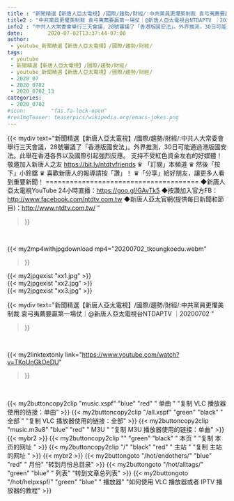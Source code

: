 ```yaml
---
title : "新聞精選【新唐人亞太電視】/國際/趨勢/財經/:中共黨員更懼美制裁 袁弓夷薦要贏第一場仗｜@新唐人亞太電視台NTDAPTV ｜20200702 "
title2 : "中共黨員更懼美制裁 袁弓夷薦要贏第一場仗｜@新唐人亞太電視台NTDAPTV ｜20200702 "
info2 : "中共人大常委會舉行三天會議，28號審議了「香港版國安法」。外界推測，30日可能通過港版國安法。此舉在香港各界以及國際引起強烈反應。  支持不受紅色資金左右的好媒體！敬邀加入新唐人之友 https://bit.ly/ntdtvfriends ♛ 「訂閱」本頻道 ♛ 然後「按下」小鈴鐺 ♛ 喜歡新唐人的報導請按「讚」！ ♛「分享」給好朋友，讓更多人看到重要新聞！ ====================================== ◆新唐人亞太電視YouTube 24小時直播：https://goo.gl/GAvTk5 ◆按讚加入官方FB：http://www.facebook.com/ntdtv.com.tw ◆新唐人亞太官網(提供每日新聞和節目)：http://www.ntdtv.com.tw/ "
date:        2020-07-02T13:37:44-07:00
author:
 - youtube_新聞精選【新唐人亞太電視】/國際/趨勢/財經/
tags:
 - youtube
 - 新聞精選【新唐人亞太電視】/國際/趨勢/財經/
 - youtube_新聞精選【新唐人亞太電視】/國際/趨勢/財經/
 - 2020_07
 - 2020_0702
 - 2020_0702_13
categories:
 - 2020_0702
#icon:        "fas fa-lock-open"
#resImgTeaser: teaserpics/wikipedia.org/emacs-jokes.png
---
```


{{< mydiv text="新聞精選【新唐人亞太電視】/國際/趨勢/財經/:中共人大常委會舉行三天會議，28號審議了「香港版國安法」。外界推測，30日可能通過港版國安法。此舉在香港各界以及國際引起強烈反應。  支持不受紅色資金左右的好媒體！敬邀加入新唐人之友 https://bit.ly/ntdtvfriends ♛ 「訂閱」本頻道 ♛ 然後「按下」小鈴鐺 ♛ 喜歡新唐人的報導請按「讚」！ ♛「分享」給好朋友，讓更多人看到重要新聞！ ====================================== ◆新唐人亞太電視YouTube 24小時直播：https://goo.gl/GAvTk5 ◆按讚加入官方FB：http://www.facebook.com/ntdtv.com.tw ◆新唐人亞太官網(提供每日新聞和節目)：http://www.ntdtv.com.tw/ "
>}}
<br>


{{< my2mp4withjpgdownload mp4="20200702_tkoungkoedu.webm"
>}}

{{< my2jpgexist "xx1.jpg" >}}<br>
{{< my2jpgexist "xx2.jpg" >}}<br>
{{< my2jpgexist "xx3.jpg" >}}<br>



{{< mydiv text="新聞精選【新唐人亞太電視】/國際/趨勢/財經/:中共黨員更懼美制裁 袁弓夷薦要贏第一場仗｜@新唐人亞太電視台NTDAPTV ｜20200702 "
>}}
<br>

{{< my2linktextonly link="https://www.youtube.com/watch?v=TKoUnGkOeDU"
>}}


<br>

{{< my2buttoncopy2clip "music.xspf"        "blue"   "red"    " 单曲 "  "复制 VLC 播放器使用的链接：单曲" >}} {{< my2buttoncopy2clip "/all.xspf"         "green"  "black"  " 全部 "  "复制 VLC 播放器使用的链接：全部" >}} {{< my2buttoncopy2clip "music.m3u8"        "blue"   "red"    " M3U  "    "复制 M3U 播放器使用的链接：单曲" >}} {{< mybr2 >}} {{< my2buttoncopy2clip ""                  "green"  "black"  " 本页 "    "复制 本页的网址 " >}} {{< my2buttoncopy2clip "/"                 "black"  "red"    " 主站 "    "复制 主站的网址 " >}} {{< mybr2 >}} {{< my2buttongoto      "/hot/endothers/"   "blue"   "red"    " 月份"   "转到月份总目录" >}} {{< my2buttongoto      "/hot/alltags/"     "green"  "blue"   " 列表"   "转到文章总列表" >}} {{< my2buttongoto      "/hot/helpxspf/"    "green"  "blue"   " 播放器" "如何使用 VLC 播放器或者 IPTV 播放器的教程" >}} 
